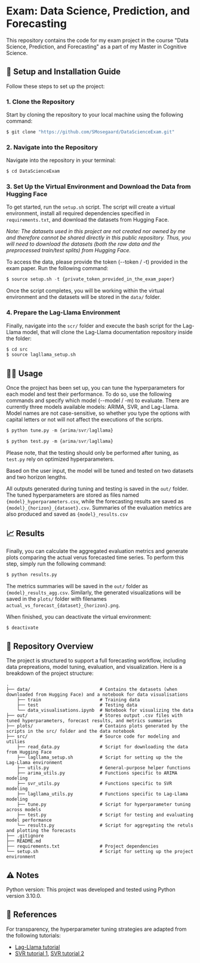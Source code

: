# Exam: Data Science, Prediction, and Forecasting

This repository contains the code for my exam project in the course "Data Science, Prediction, and Forecasting" as a part of my Master in Cognitive Science.

## 🔧 Setup and Installation Guide

Follow these steps to set up the project:

### 1.  Clone the Repository
Start by cloning the repository to your local machine using the following command:
```python
$ git clone "https://github.com/SMosegaard/DataScienceExam.git"
```

### 2. Navigate into the Repository
Navigate into the repository in your terminal:
```python
$ cd DataScienceExam
``` 

### 3. Set Up the Virtual Environment and Download the Data from Hugging Face
To get started, run the ```setup.sh``` script. The script will create a virtual environment, install all required dependencies specified in ```requirements.txt```, and download the datasets from Hugging Face.

*Note: The datasets used in this project are not created nor owned by me and therefore cannot be shared directly in this public repository. Thus, you will need to download the datasets (both the raw data and the preprocessed train/test splits) from Hugging Face.*

To access the data, please provide the token (--token / -t) provided in the exam paper. Run the following command:

```python
$ source setup.sh -t {private_token_provided_in_the_exam_paper}
``` 
Once the script completes, you will be working within the virtual environment and the datasets will be stored in the ```data/``` folder.

### 4. Prepare the Lag-Llama Environment 
Finally, navigate into the ```scr/``` folder and execute the bash script for the Lag-Llama model, that will clone the Lag-Llama documentation repository inside the folder:

```python
$ cd src
$ source lagllama_setup.sh
```

## 👩‍💻 Usage
Once the project has been set up, you can tune the hyperparameters for each model and test their performance. To do so, use the following commands and specify which model (--model / -m) to evaluate. There are currently three models available models: ARIMA, SVR, and Lag-Llama. Model names are not case-sensitive, so whether you type the options with capital letters or not will not affect the executions of the scripts.

```python
$ python tune.py -m {arima/svr/lagllama}
```
```python
$ python test.py -m {arima/svr/lagllama}
```
Please note, that the testing should only be performed after tuning, as ```test.py``` rely on optimized hyperparameters.

Based on the user input, the model will be tuned and tested on two datasets and two horizon lengths.

All outputs generated during tuning and testing is saved in the ```out/``` folder. The tuned hyperparameters are stored as files named ```{model}_hyperparameters.csv```, while the forecasting results are saved as ```{model}_{horizon}_{dataset}.csv```. Summaries of the evaluation metrics are also produced and saved as ```{model}_results.csv```

## 📈 Results

Finally, you can calculate the aggregated evaluation metrics and generate plots comparing the actual verus forecasted time series. To perform this step, simply run the following command:
```python
$ python results.py
```
The metrics summaries will be saved in the  ```out/``` folder as ```{model}_results_agg.csv```. Similarly, the generated visualizations will be saved in the ```plots/``` folder with filenames ```actual_vs_forecast_{dataset}_{horizon}.png```.

When finished, you can deactivate the virtual environment:
```python
$ deactivate
```

## 📂 Repository Overview
The project is structured to support a full forecasting workflow, including data prepreations, model tuning, evaluation, and visualization. Here is a breakdown of the project structure:

```
.
├── data/                          # Contains the datasets (when downloaded from Hugging Face) and a notebook for data visualisations
    ├── train                      # Training data
    ├── test                       # Testing data
    └── data_visualisations.ipynb  # Notebook for visualizing the data
├── out/                           # Stores output .csv files with tuned hyperparameters, forecast results, and metrics summaries  
├── plots/                         # Contains plots generated by the scripts in the src/ folder and the data notebook
├── src/                           # Source code for modeling and utilies
    ├── read_data.py               # Script for downloading the data from Hugging Face
    ├── lagllama_setup.sh          # Script for setting up the the Lag-Llama environment
    ├── utils.py                   # General-purpose helper functions
    ├── arima_utils.py             # Functions specific to ARIMA modeling
    ├── svr_utils.py               # Functions specific to SVR modeling
    ├── lagllama_utils.py          # Functions specific to Lag-Llama modeling
    ├── tune.py                    # Script for hyperparameter tuning across models
    ├── test.py                    # Script for testing and evaluating model performance
    └── results.py                 # Script for aggregating the retuls and plotting the forecasts
├── .gitignore 
├── README.md
├── requirements.txt               # Project dependencies
└── setup.sh                       # Script for setting up the project environment
```

## ⚠️ Notes
Python version: This project was developed and tested using Python version 3.10.0.

## 📍 References
For transparency, the hyperparameter tuning strategies are adapted from the following tutorials:
- [Lag-Llama tutorial](https://www.ibm.com/think/tutorials/lag-llama)
- [SVR tutorial 1](https://www.geeksforgeeks.org/time-series-forecasting-with-support-vector-regression/), [SVR tutorial 2](https://www.geeksforgeeks.org/svm-hyperparameter-tuning-using-gridsearchcv-ml/)
